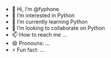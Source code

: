- 👋 Hi, I’m @fyphone
- 👀 I’m interested in Python
- 🌱 I’m currently learning Python
- 💞️ I’m looking to collaborate on Python
- 📫 How to reach me ...
- 😄 Pronouns: ...
- ⚡ Fun fact: ...

<!---
fyphone/fyphone is a ✨ special ✨ repository because its `README.md` (this file) appears on your GitHub profile.
You can click the Preview link to take a look at your changes.
--->
